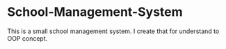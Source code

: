 # School-Management-System
This is a small school management system. I create that for understand to OOP concept.
